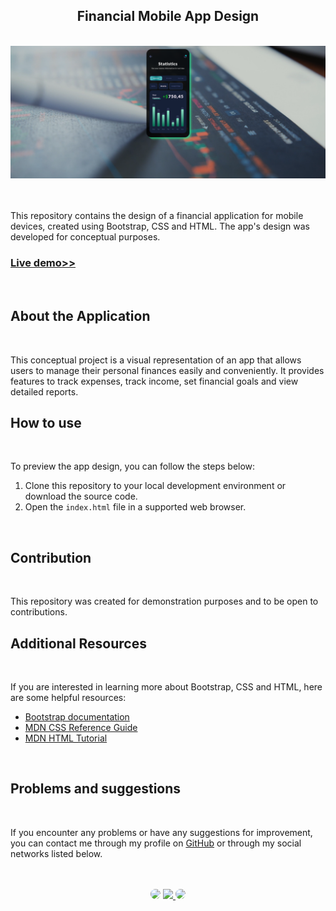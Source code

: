 <h2 align="center">Financial Mobile App Design</h2>
</br>

<div align="center">
<a href="https://sidneyteodorojr.github.io/financial_mobile_app/" target="_blank">
<img src="img/design_concept_finance_app.png" alt="gradient">
</a>
</div>
</br>
</br>


This repository contains the design of a financial application for mobile devices, created using Bootstrap, CSS and HTML. The app's design was developed for conceptual purposes.

<h3 align="left"><a href="https://sidneyteodorojr.github.io/financial_mobile_app/">Live demo>></a></h3>
</br>


## About the Application
</br>


This conceptual project is a visual representation of an app that allows users to manage their personal finances easily and conveniently. It provides features to track expenses, track income, set financial goals and view detailed reports.
</br>


## How to use
</br>


To preview the app design, you can follow the steps below:

1. Clone this repository to your local development environment or download the source code.
2. Open the `index.html` file in a supported web browser.
</br>

## Contribution
</br>


This repository was created for demonstration purposes and to be open to contributions.
</br>


## Additional Resources
</br>

If you are interested in learning more about Bootstrap, CSS and HTML, here are some helpful resources:

- [Bootstrap documentation](https://getbootstrap.com/docs)
- [MDN CSS Reference Guide](https://developer.mozilla.org/pt-BR/docs/Web/CSS/Reference)
- [MDN HTML Tutorial](https://developer.mozilla.org/pt-BR/docs/Web/HTML)
</br>


## Problems and suggestions
</br>

If you encounter any problems or have any suggestions for improvement, you can contact me through my profile on <a href="https://github.com/SidneyTeodoroJr" target="_blank">GitHub</a> or through my social networks listed below.

</br>
</br>

<div align="center">
<a href="https://www.facebook.com/profile.php?id=100091086461235" target="_blank"><img src="https://img.shields.io/badge/-Facebook-%230077B5?style=for-the-badge&logo=facebook&logoColor=white" style="border-radius: 30px" target="_blank"></a>
<a href="https://www.instagram.com/sidneyteodoroaraujo" target="_blank"><img src="https://img.shields.io/badge/-Instagram-%23E4405F?style=for-the-badge&logo=instagram&logoColor=white"</a>
<a href="https://www.linkedin.com/in/sidney-teodoro-4a4a8119b?lipi=urn%3Ali%3Apage%3Ad_flagship3_profile_view_base_contact_details%3B%2FevuTOiSSJS2hWGCZgtZiQ%3D%3D" target="_blank"><img src="https://img.shields.io/badge/-LinkedIn-%230077B5?style=for-the-badge&logo=linkedin&logoColor=white" style="border-radius: 30px" target="_blank"></a>
</div>
